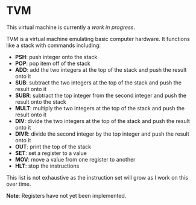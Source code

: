 # TVM

This virtual machine is currently a *work in progress*.

TVM is a virtual machine emulating basic computer hardware. It functions like a stack with commands including:

- **PSH**: push integer onto the stack
- **POP**: pop item off of the stack
- **ADD**: add the two integers at the top of the stack and push the result onto it
- **SUB**: subtract the two integers at the top of the stack and push the result onto it
- **SUBR**: subtract the top integer from the second integer and push the result onto the stack
- **MULT**: multiply the two integers at the top of the stack and push the result onto it
- **DIV**: divide the two integers at the top of the stack and push the result onto it
- **DIVR**: divide the second integer by the top integer and push the result onto it
- **OUT**: print the top of the stack
- **SET**: set a register to a value
- **MOV**: move a value from one register to another
- **HLT**: stop the instructions

This list is not exhaustive as the instruction set will grow as I work on this over time.

**Note**: Registers have not yet been implemented.
